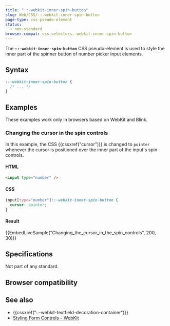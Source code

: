 ```yaml
---
title: "::-webkit-inner-spin-button"
slug: Web/CSS/::-webkit-inner-spin-button
page-type: css-pseudo-element
status:
  - non-standard
browser-compat: css.selectors.-webkit-inner-spin-button
---
```




The **`::-webkit-inner-spin-button`** CSS pseudo-element is used to style the inner part of the spinner button of number picker input elements.

## Syntax

```css
::-webkit-inner-spin-button {
  /* ... */
}
```

## Examples

These examples work only in browsers based on WebKit and Blink.

### Changing the cursor in the spin controls

In this example, the CSS {{cssxref("cursor")}} is changed to `pointer` whenever the cursor is positioned over the inner part of the input's spin controls.

#### HTML

```html
<input type="number" />
```

#### CSS

```css
input[type="number"]::-webkit-inner-spin-button {
  cursor: pointer;
}
```

#### Result

{{EmbedLiveSample("Changing_the_cursor_in_the_spin_controls", 200, 30)}}

## Specifications

Not part of any standard.

## Browser compatibility



## See also

- {{cssxref("::-webkit-textfield-decoration-container")}}
- [Styling Form Controls – WebKit](https://trac.webkit.org/wiki/Styling%20Form%20Controls#inputelement)

